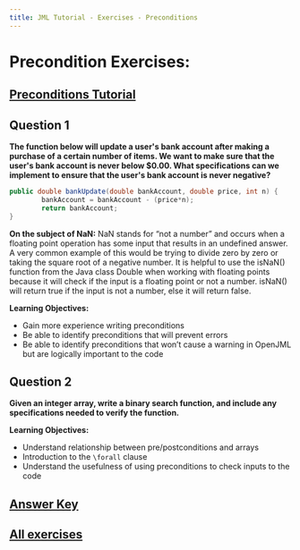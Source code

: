 ```yaml
---
title: JML Tutorial - Exercises - Preconditions
---
```

# Precondition Exercises:
## [Preconditions Tutorial](https://www.openjml.org/tutorial/Preconditions)

## **Question 1**
**The function below will update a user's bank account after making a purchase of a certain number of items. We want to make sure that the user's bank account is never below $0.00. What specifications can we implement to ensure that the user's bank account is never negative?**
```Java
public double bankUpdate(double bankAccount, double price, int n) {
		bankAccount = bankAccount - (price*n);
		return bankAccount;
}
```
**On the subject of NaN:** 
NaN stands for “not a number” and occurs when a floating point operation has some input that results in an undefined answer. A very common example of this would be trying to divide zero by zero or taking the square root of a negative number. It is helpful to use the isNaN() function from the Java class Double when working with floating points because it will check if the input is a floating point or not a number. isNaN() will return true if the input is not a number, else it will return false. 

**Learning Objectives:** 
+ Gain more experience writing preconditions 
+ Be able to identify preconditions that will prevent errors
+ Be able to identify preconditions that won’t cause a warning in OpenJML but are logically important to the code

## **Question 2**
**Given an integer array, write a binary search function, and include any specifications needed to verify the function.**

**Learning Objectives:** 
+ Understand relationship between pre/postconditions and arrays
+ Introduction to the `\forall` clause
+ Understand the usefulness of using preconditions to check inputs to the code 

## **[Answer Key](PreConExKey.md)**
## **[All exercises](https://www.openjml.org/tutorial/exercises/exercises)**